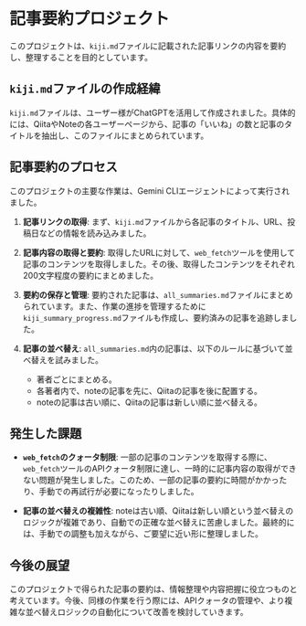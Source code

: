 # 記事要約プロジェクト

このプロジェクトは、`kiji.md`ファイルに記載された記事リンクの内容を要約し、整理することを目的としています。

## `kiji.md`ファイルの作成経緯

`kiji.md`ファイルは、ユーザー様がChatGPTを活用して作成されました。具体的には、QiitaやNoteの各ユーザーページから、記事の「いいね」の数と記事のタイトルを抽出し、このファイルにまとめられています。

## 記事要約のプロセス

このプロジェクトの主要な作業は、Gemini CLIエージェントによって実行されました。

1.  **記事リンクの取得**:
    まず、`kiji.md`ファイルから各記事のタイトル、URL、投稿日などの情報を読み込みました。

2.  **記事内容の取得と要約**:
    取得したURLに対して、`web_fetch`ツールを使用して記事のコンテンツを取得しました。その後、取得したコンテンツをそれぞれ200文字程度の要約にまとめました。

3.  **要約の保存と管理**:
    要約された記事は、`all_summaries.md`ファイルにまとめられています。また、作業の進捗を管理するために`kiji_summary_progress.md`ファイルも作成し、要約済みの記事を追跡しました。

4.  **記事の並べ替え**:
    `all_summaries.md`内の記事は、以下のルールに基づいて並べ替えを試みました。
    *   著者ごとにまとめる。
    *   各著者内で、noteの記事を先に、Qiitaの記事を後に配置する。
    *   noteの記事は古い順に、Qiitaの記事は新しい順に並べ替える。

## 発生した課題

*   **`web_fetch`のクォータ制限**:
    一部の記事のコンテンツを取得する際に、`web_fetch`ツールのAPIクォータ制限に達し、一時的に記事内容の取得ができない問題が発生しました。このため、一部の記事の要約に時間がかかったり、手動での再試行が必要になったりしました。

*   **記事の並べ替えの複雑性**:
    noteは古い順、Qiitaは新しい順という並べ替えのロジックが複雑であり、自動での正確な並べ替えに苦慮しました。最終的には、手動での調整も加えながら、ご要望に近い形に整理しました。

## 今後の展望

このプロジェクトで得られた記事の要約は、情報整理や内容把握に役立つものと考えています。今後、同様の作業を行う際には、APIクォータの管理や、より複雑な並べ替えロジックの自動化について改善を検討していきます。